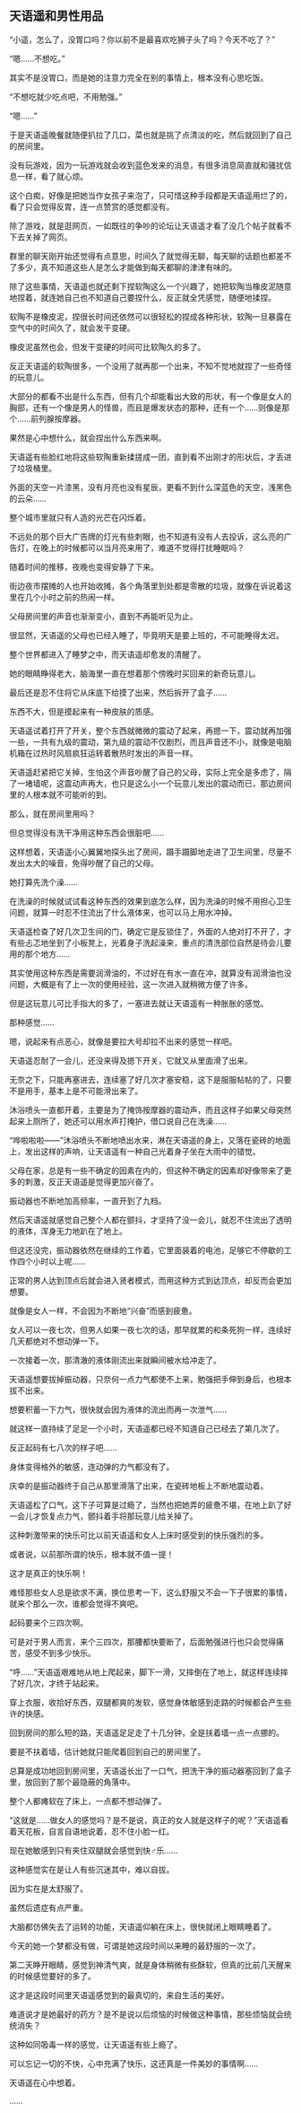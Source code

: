 ## 天语遥和男性用品

“小遥，怎么了，没胃口吗？你以前不是最喜欢吃狮子头了吗？今天不吃了？”

“嗯……不想吃。”

其实不是没胃口，而是她的注意力完全在别的事情上，根本没有心思吃饭。

“不想吃就少吃点吧，不用勉强。”

“嗯……”

于是天语遥晚餐就随便扒拉了几口，菜也就是挑了点清淡的吃，然后就回到了自己的房间里。

没有玩游戏，因为一玩游戏就会收到蓝色发来的消息，有很多消息简直就和骚扰信息一样，看了就心烦。

这个白痴，好像是把她当作女孩子来泡了，只可惜这种手段都是天语遥用烂了的，看了只会觉得反胃，连一点赞赏的感觉都没有。

除了游戏，就是逛网页，一如既往的争吵的论坛让天语遥才看了没几个帖子就看不下去关掉了网页。

群里的聊天刚开始还觉得有点意思，时间久了就觉得无聊，每天聊的话题也都差不了多少，真不知道这些人是怎么才能做到每天都聊的津津有味的。

除了这些事情，天语遥也就还剩下捏软陶这么一个兴趣了，她把软陶当橡皮泥随意地捏着，就连她自己也不知道自己要捏什么，反正就全凭感觉，随便地揉捏。

软陶不是橡皮泥，捏很长时间还依然可以很轻松的捏成各种形状，软陶一旦暴露在空气中的时间久了，就会发干变硬。

橡皮泥虽然也会，但发干变硬的时间可比软陶久的多了。

反正天语遥的软陶很多，一个没用了就再那一个出来，不知不觉地就捏了一些奇怪的玩意儿。

大部分的都看不出是什么东西，但有几个却能看出大致的形状，有一个像是女人的胸部，还有一个像是男人的怪兽，而且是爆发状态的那种，还有一个……则像是那个……前列腺按摩器。

果然是心中想什么，就会捏出什么东西来啊。

天语遥有些脸红地将这些软陶重新揉搓成一团，直到看不出刚才的形状后，才丢进了垃圾桶里。

外面的天空一片漆黑，没有月亮也没有星辰，更看不到什么深蓝色的天空，浅黑色的云朵……

整个城市里就只有人造的光芒在闪烁着。

不远处的那个巨大广告牌的灯光有些刺眼，也不知道有没有人去投诉，这么亮的广告灯，在晚上的时候都可以当月亮来用了，难道不觉得打扰睡眠吗？

随着时间的推移，夜晚也变得安静了下来。

街边夜市摆摊的人也开始收摊，各个角落里到处都是零散的垃圾，就像在诉说着这里在几个小时之前的热闹一样。

父母房间里的声音也渐渐变小，直到不再能听见为止。

很显然，天语遥的父母也已经入睡了，毕竟明天是要上班的，不可能睡得太迟。

整个世界都进入了睡梦之中，而天语遥却愈发的清醒了。

她的眼睛睁得老大，脑海里一直在想着那个傍晚时买回来的新奇玩意儿。

最后还是忍不住将它从床底下给摸了出来，然后拆开了盒子……

东西不大，但是摸起来有一种皮肤的质感。

天语遥试着打开了开关，整个东西就微微的震动了起来，再摁一下，震动就再加强一些，一共有九级的震动，第九级的震动不仅剧烈，而且声音还不小，就像是电脑机箱在过热时风扇疯狂运转着散热时发出的声音一样。

天语遥赶紧把它关掉，生怕这个声音吵醒了自己的父母，实际上完全是多虑了，隔了一堵墙呢，这震动声再大，也只是这么小一个玩意儿发出的震动而已，那边房间里的人根本就不可能听的到。

那么，就在房间里用吗？

但总觉得没有洗干净用这种东西会很脏吧……

这样想着，天语遥小心翼翼地探头出了房间，蹑手蹑脚地走进了卫生间里，尽量不发出太大的噪音，免得吵醒了自己的父母。

她打算先洗个澡……

在洗澡的时候就试试看这种东西的效果到底怎么样，因为洗澡的时候不用担心卫生问题，就算一时忍不住流出了什么液体来，也可以马上用水冲掉。

天语遥检查了好几次卫生间的门，确定它是反锁住了，外面的人绝对打不开了，才有些忐忑地坐到了小板凳上，光着身子洗起澡来，重点的清洗部位自然是待会儿要用的那个地方……

其实使用这种东西是需要润滑油的，不过好在有水一直在冲，就算没有润滑油也没问题，大概是有了上一次的使用经验，这一次进入就稍微方便了许多。

但是这玩意儿可比手指大的多了，一塞进去就让天语遥有一种胀胀的感觉。

那种感觉……

嗯，说起来有点恶心，就像是要拉大号却拉不出来的感觉一样吧。

天语遥忍耐了一会儿，还没来得及摁下开关，它就又从里面滑了出来。

无奈之下，只能再塞进去，连续塞了好几次才塞安稳，这下是服服帖帖的了，只要不是用手，基本上是不可能滑出来了。

沐浴喷头一直都开着，主要是为了掩饰按摩器的震动声，而且这样子如果父母突然起来上厕所了，她还可以用水声打掩护，借口说自己在洗澡……

“哗啦啦啦——”沐浴喷头不断地喷出水来，淋在天语遥的身上，又落在瓷砖的地面上，发出这样的声响，让天语遥有一种自己光着身子坐在大雨中的错觉。

父母在家，总是有一些不确定的因素在内的，但这种不确定的因素却好像带来了更多的刺激，反正天语遥是觉得更加兴奋了。

振动器也不断地加高频率，一直开到了九档。

然后天语遥就感觉自己整个人都在颤抖，才坚持了没一会儿，就忍不住流出了透明的液体，浑身无力地趴在了地上。

但这还没完，振动器依然在继续的工作着，它里面装着的电池，足够它不停歇的工作四个小时以上呢……

正常的男人达到顶点后就会进入贤者模式，而用这种方式到达顶点，却反而会更加想要。

就像是女人一样，不会因为不断地“兴奋”而感到疲惫。

女人可以一夜七次，但男人如果一夜七次的话，那早就累的和条死狗一样，连续好几天都绝对不想动弹一下。

一次接着一次，那清澈的液体刚流出来就瞬间被水给冲走了。

天语遥想要拔掉振动器，只奈何一点力气都使不上来，勉强把手伸到身后，也根本拔不出来。

想要积蓄一下力气，很快就会因为液体的流出而再一次泄气……

就这样一直持续了足足一个小时，天语遥都已经不知道自己已经去了第几次了。

反正起码有七八次的样子吧……

身体变得格外的敏感，连动弹的力气都没有了。

庆幸的是振动器终于自己从那里滑落了出来，在瓷砖地板上不断地震动着。

天语遥松了口气，这下子可算是过瘾了，当然也把她弄的疲惫不堪，在地上趴了好一会儿才恢复点力气，颤抖着手将那玩意儿给关掉了。

这种刺激带来的快乐可比以前天语遥和女人上床时感受到的快乐强烈的多。

或者说，以前那所谓的快乐，根本就不值一提！

这才是真正的快乐啊！

难怪那些女人总是欲求不满，换位思考一下，这么舒服又不会一下子很累的事情，就来个那么一次，谁都会觉得不爽吧。

起码要来个三四次啊。

可是对于男人而言，来个三四次，那腰都快要断了，后面勉强进行也只会觉得痛苦，感受不到多少快乐。

“呼……”天语遥艰难地从地上爬起来，脚下一滑，又摔倒在了地上，就这样连续摔了好几次，才终于站起来。

穿上衣服，收拾好东西，双腿都爽的发软，感觉身体敏感到走路的时候都会产生些许的快感。

回到房间的那么短的路，天语遥足足走了十几分钟，全是扶着墙一点一点挪的。

要是不扶着墙，估计她就只能爬着回到自己的房间里了。

总算是成功地回到房间里，天语遥长出了一口气，把洗干净的振动器塞回到了盒子里，放回到了那个最隐蔽的角落中。

整个人都瘫软在了床上，一点都不想动弹了。

“这就是……做女人的感觉吗？是不是说，真正的女人就是这样子的呢？”天语遥看着天花板，自言自语地说着，忍不住小脸一红。

现在她敏感到只有夹住双腿就会感觉到快♂乐……

这种感觉实在是让人有些沉迷其中，难以自拔。

因为实在是太舒服了。

虽然后遗症有点严重。

大脑都仿佛失去了运转的功能，天语遥仰躺在床上，很快就闭上眼睛睡着了。

今天的她一个梦都没有做，可谓是她这段时间以来睡的最舒服的一次了。

第二天睁开眼睛，感觉到神清气爽，就是身体稍微有些酥软，但真的比前几天醒来的时候感觉要好的多了。

这才是这段时间里天语遥感觉到的最真切的，来自生活的美好。

难道说才是她最好的药方？是不是说以后烦恼的时候做这种事情，那些烦恼就会统统消失？

这种如同吸毒一样的感觉，让天语遥有些上瘾了。

可以忘记一切的不快，心中充满了快乐，这还真是一件美妙的事情啊……

天语遥在心中想着。

……
